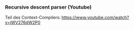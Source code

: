 ### Recursive descent parser (Youtube)
Teil des Context-Compilers: https://www.youtube.com/watch?v=jWV276dW2P0
